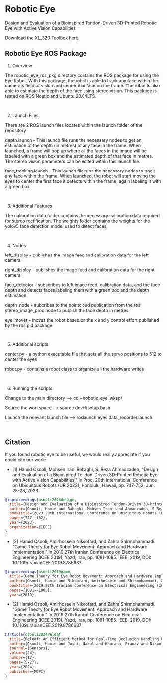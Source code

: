 # Robotic Eye
Design and Evaluation of a Bioinspired Tendon-Driven 3D-Printed Robotic Eye with Active Vision Capabilities

Download the XL_320 Toolbox [here](https://github.com/hamidosooli/XL_320Toolbox).

## Robotic Eye ROS Package

1. Overview

The robotic_eye_ros_pkg directory contains the ROS package for using the Eye Robot. With this package, the robot is able to track any face within the camera's field of vision and center that face on the frame. The robot is also able to estimate the depth of the face using stereo vision. This package is tested on ROS Noetic and Ubuntu 20.04LTS.



&nbsp;




2. Launch Files

There are 2 ROS launch files locates within the launch folder of the repository

depth.launch - This launch file runs the necessary nodes to get an estimation of the depth (in metres) of any face in the frame. When launched, a frame will pop up where all the faces in the image will be labeled with a green box and the estimated depth of that face in metres. The stereo vision parameters can be edited within this launch file.

face_tracking.launch - This launch file runs the necessary nodes to track any face within the frame. When launched, the robot will start moving the eyes to center the first face it detects within the frame, again labeling it with a green box


&nbsp;


3. Additional Features

The calibration data folder contains the necessary calibration data required for stereo rectification. The weights folder contains the weights for the yolov5 face detection model used to detect faces. 


&nbsp;

4. Nodes

left_display - publishes the image feed and calibration data for the left camera

right_display - publishes the image feed and calibration data for the right camera

face_detector - subscribes to left image feed, calibration data, and the face depth and detects faces labeling them with a green box and the depth estimation 

depth_node - subcribes to the pointcloud publication from the ros stereo_image_proc node to publish the face depth in metres

eye_mover - moves the robot based on the x and y control effort published by the ros pid package


&nbsp;

5. Additional scripts

center.py - a python executable file that sets all the servo positions to 512 to center the eyes

robot.py - contains a robot class to organize all the hardware writes


&nbsp;

6. Running the scripts

Change to the main directory  --> cd ~/robotic_eye_wksp/

Source the workspace --> source devel/setup.bash

Launch the relevant launch file --> roslaunch eyes data_recorder.launch

&nbsp;

## Citation

If you found robotic eye to be useful, we would really appreciate if you could cite our work:

- [1] Hamid Osooli, Mohsen Irani Rahaghi, S. Reza Ahmadzadeh, "Design and Evaluation of a Bioinspired Tendon-Driven 3D-Printed Robotic Eye with Active Vision Capabilities," In Proc.  20th International Conference on Ubiquitous Robots (UR 2023), Honolulu, Hawaii, pp. 747-752, Jun. 25-28, 2023

```bibtex
@inproceedings{osooli2023design,
  title={Design and Evaluation of a Bioinspired Tendon-Driven 3D-Printed Robotic Eye with Active Vision Capabilities},
  author={Osooli, Hamid and Rahaghi, Mohsen Irani and Ahmadzadeh, S Reza},
  booktitle={2023 20th International Conference on Ubiquitous Robots (UR)},
  pages={747--752},
  year={2023},
  organization={IEEE}
}

```

- [2] Hamid Osooli, Amirhossein Nikoofard, and Zahra Shirmohammadi. "Game Theory for Eye Robot Movement: Approach and Hardware Implementation." In 2019 27th Iranian Conference on Electrical Engineering (ICEE 2019), Yazd, Iran, pp. 1081-1085. IEEE, 2019, DOI: 10.1109/IranianCEE.2019.8786637

```bibtex
@inproceedings{osooli2019game,
  title={Game Theory for Eye Robot Movement: Approach and Hardware Implementation},
  author={Osooli, Hamid and Nikoofard, Amirhossein and Shirmohammadi, Zahra},
  booktitle={2019 27th Iranian Conference on Electrical Engineering (ICEE)},
  pages={1081--1085},
  year={2019},
```

- [2] Hamid Osooli, Amirhossein Nikoofard, and Zahra Shirmohammadi. "Game Theory for Eye Robot Movement: Approach and Hardware Implementation." In 2019 27th Iranian Conference on Electrical Engineering (ICEE 2019), Yazd, Iran, pp. 1081-1085. IEEE, 2019, DOI: 10.1109/IranianCEE.2019.8786637

```bibtex
@article{osooli2024releaf,
  title={Releaf: An Efficient Method for Real-Time Occlusion Handling by Game Theory},
  author={Osooli, Hamid and Joshi, Nakul and Khurana, Pranav and Nikoofard, Amirhossein and Shirmohammadi, Zahra and Azadeh, Reza},
  journal={Sensors},
  volume={24},
  number={17},
  pages={5727},
  year={2024},
  publisher={MDPI}
}


